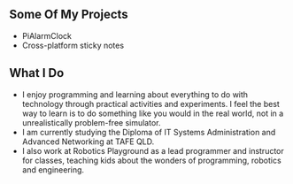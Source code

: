 ## Some Of My Projects
- PiAlarmClock
- Cross-platform sticky notes

## What I Do
- I enjoy programming and learning about everything to do with technology through practical activities and experiments. I feel the best way to learn is to do something like you would in the real world, not in a unrealistically problem-free simulator. 
- I am currently studying the Diploma of IT Systems Administration and Advanced Networking at TAFE QLD. 
- I also work at Robotics Playground as a lead programmer and instructor for classes, teaching kids about the wonders of programming, robotics and engineering. 
